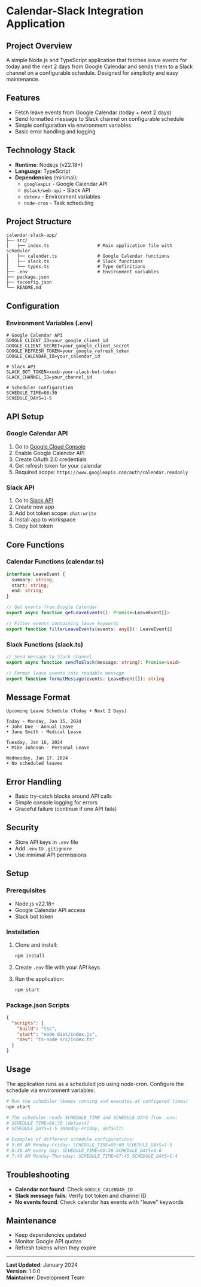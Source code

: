 # Calendar-Slack Integration Application

## Project Overview

A simple Node.js and TypeScript application that fetches leave events for today and the next 2 days from Google Calendar and sends them to a Slack channel on a configurable schedule. Designed for simplicity and easy maintenance.

## Features

- Fetch leave events from Google Calendar (today + next 2 days)
- Send formatted message to Slack channel on configurable schedule
- Simple configuration via environment variables
- Basic error handling and logging

## Technology Stack

- **Runtime**: Node.js (v22.18+)
- **Language**: TypeScript
- **Dependencies** (minimal):
  - `googleapis` - Google Calendar API
  - `@slack/web-api` - Slack API
  - `dotenv` - Environment variables
  - `node-cron` - Task scheduling

## Project Structure

```
calendar-slack-app/
├── src/
│   ├── index.ts                  # Main application file with scheduler
│   ├── calendar.ts               # Google Calendar functions
│   ├── slack.ts                  # Slack functions
│   └── types.ts                  # Type definitions
├── .env                          # Environment variables
├── package.json
├── tsconfig.json
└── README.md
```

## Configuration

### Environment Variables (.env)

```env
# Google Calendar API
GOOGLE_CLIENT_ID=your_google_client_id
GOOGLE_CLIENT_SECRET=your_google_client_secret
GOOGLE_REFRESH_TOKEN=your_google_refresh_token
GOOGLE_CALENDAR_ID=your_calendar_id

# Slack API
SLACK_BOT_TOKEN=xoxb-your-slack-bot-token
SLACK_CHANNEL_ID=your_channel_id

# Scheduler Configuration
SCHEDULE_TIME=08:30
SCHEDULE_DAYS=1-5
```

## API Setup

### Google Calendar API

1. Go to [Google Cloud Console](https://console.cloud.google.com/)
2. Enable Google Calendar API
3. Create OAuth 2.0 credentials
4. Get refresh token for your calendar
5. Required scope: `https://www.googleapis.com/auth/calendar.readonly`

### Slack API

1. Go to [Slack API](https://api.slack.com/apps)
2. Create new app
3. Add bot token scope: `chat:write`
4. Install app to workspace
5. Copy bot token

## Core Functions

### Calendar Functions (calendar.ts)

```typescript
interface LeaveEvent {
  summary: string;
  start: string;
  end: string;
}

// Get events from Google Calendar
export async function getLeaveEvents(): Promise<LeaveEvent[]>

// Filter events containing leave keywords
export function filterLeaveEvents(events: any[]): LeaveEvent[]
```

### Slack Functions (slack.ts)

```typescript
// Send message to Slack channel
export async function sendToSlack(message: string): Promise<void>

// Format leave events into readable message
export function formatMessage(events: LeaveEvent[]): string
```

## Message Format

```
Upcoming Leave Schedule (Today + Next 2 Days)

Today - Monday, Jan 15, 2024
• John Doe - Annual Leave
• Jane Smith - Medical Leave

Tuesday, Jan 16, 2024
• Mike Johnson - Personal Leave

Wednesday, Jan 17, 2024
• No scheduled leaves
```

## Error Handling

- Basic try-catch blocks around API calls
- Simple console logging for errors
- Graceful failure (continue if one API fails)

## Security

- Store API keys in `.env` file
- Add `.env` to `.gitignore`
- Use minimal API permissions

## Setup

### Prerequisites

- Node.js v22.18+
- Google Calendar API access
- Slack bot token

### Installation

1. Clone and install:
   ```bash
   npm install
   ```

2. Create `.env` file with your API keys

3. Run the application:
   ```bash
   npm start
   ```

### Package.json Scripts

```json
{
  "scripts": {
    "build": "tsc",
    "start": "node dist/index.js",
    "dev": "ts-node src/index.ts"
  }
}
```

## Usage

The application runs as a scheduled job using node-cron. Configure the schedule via environment variables:

```bash
# Run the scheduler (keeps running and executes at configured times)
npm start

# The scheduler reads SCHEDULE_TIME and SCHEDULE_DAYS from .env:
# SCHEDULE_TIME=08:30 (default)
# SCHEDULE_DAYS=1-5 (Monday-Friday, default)

# Examples of different schedule configurations:
# 9:00 AM Monday-Friday: SCHEDULE_TIME=09:00 SCHEDULE_DAYS=1-5
# 8:30 AM every day: SCHEDULE_TIME=08:30 SCHEDULE_DAYS=0-6
# 7:45 AM Monday-Thursday: SCHEDULE_TIME=07:45 SCHEDULE_DAYS=1-4
```

## Troubleshooting

- **Calendar not found**: Check `GOOGLE_CALENDAR_ID`
- **Slack message fails**: Verify bot token and channel ID
- **No events found**: Check calendar has events with "leave" keywords

## Maintenance

- Keep dependencies updated
- Monitor Google API quotas
- Refresh tokens when they expire

---

**Last Updated**: January 2024  
**Version**: 1.0.0  
**Maintainer**: Development Team
